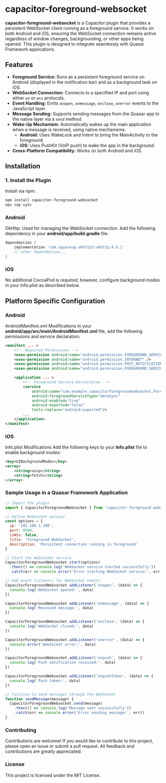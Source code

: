 # capacitor-foreground-websocket

**capacitor-foreground-websocket** is a Capacitor plugin that provides a persistent WebSocket client running as a foreground service. It works on both Android and iOS, ensuring the WebSocket connection remains active regardless of window changes, backgrounding, or other apps being opened. This plugin is designed to integrate seamlessly with Quasar Framework applications.

## Features

- **Foreground Service:** Runs as a persistent foreground service on Android (displayed in the notification bar) and as a background task on iOS.
- **WebSocket Connection:** Connects to a specified IP and port using either `ws` or `wss` protocols.
- **Event Handling:** Emits `onopen`, `onmessage`, `onclose`, `onerror` events to the JavaScript layer.
- **Message Sending:** Supports sending messages from the Quasar app to the native layer via a `send` method.
- **Wake-Up Mechanism:** Automatically wakes up the main application when a message is received, using native mechanisms:
  - **Android:** Uses WakeLock and Intent to bring the MainActivity to the foreground.
  - **iOS:** Uses PushKit (VoIP push) to wake the app in the background.
- **Cross-Platform Compatibility:** Works on both Android and iOS.

## Installation

### 1. Install the Plugin

Install via npm:

```bash
npm install capacitor-foreground-websocket
npx cap sync
```

### Android
OkHttp: Used for managing the WebSocket connection.
Add the following dependency in your <strong>android/app/build.gradle</strong> file:
```groovy
dependencies {
    implementation 'com.squareup.okhttp3:okhttp:4.9.1'
    // other dependencies...
}
```
### iOS
No additional CocoaPod is required; however, configure background modes in your Info.plist as described below.

## Platform Specific Configuration
### Android
AndroidManifest.xml Modifications
In your <strong>android/app/src/main/AndroidManifest.xml</strong> file, add the following permissions and service declaration:
```xml
<manifest ... >
    <!-- Required Permissions -->
    <uses-permission android:name="android.permission.FOREGROUND_SERVICE" />
    <uses-permission android:name="android.permission.INTERNET" />
    <uses-permission android:name="android.permission.POST_NOTIFICATIONS" />
    <uses-permission android:name="android.permission.FOREGROUND_SERVICE_DATA_SYNC" />

    <application ... >
        <!-- Foreground Service Declaration -->
        <service
            android:name="com.example.capacitorforegroundwebsocket.ForegroundWebSocketService"
            android:foregroundServiceType="dataSync" 
            android:enabled="true" 
            android:exported="false" 
            tools:replace="android:exported"/>
        ...
    </application>
</manifest>
```
### iOS
Info.plist Modifications
Add the following keys to your <strong>Info.plist</strong> file to enable background modes:
```xml
<key>UIBackgroundModes</key>
<array>
    <string>voip</string>
    <string>fetch</string>
</array>
```

### Sample Usage in a Quasar Framework Application
```javascript
// Import the plugin
import { CapacitorForegroundWebsocket } from 'capacitor-foreground-websocket'

// Define WebSocket options
const options = {
  ip: '192.168.1.100',
  port: 8080,
  isWss: false,
  title: 'Foreground WebSocket',
  description: 'Persistent connection running in foreground'
}

// Start the WebSocket service
CapacitorForegroundWebsocket.start(options)
  .then(() => console.log('WebSocket service started successfully'))
  .catch(err => console.error('Error starting WebSocket service:', err))

// Add event listeners for WebSocket events
CapacitorForegroundWebsocket.addListener('onopen', (data) => {
  console.log('WebSocket opened:', data)
})

CapacitorForegroundWebsocket.addListener('onmessage', (data) => {
  console.log('Received message:', data)
})

CapacitorForegroundWebsocket.addListener('onclose', (data) => {
  console.log('WebSocket closed:', data)
})

CapacitorForegroundWebsocket.addListener('onerror', (data) => {
  console.error('WebSocket error:', data)
})

CapacitorForegroundWebsocket.addListener('onpush', (data) => {
  console.log('Push notification received:', data)
})

CapacitorForegroundWebsocket.addListener('onpushToken', (data) => {
  console.log('Push token:', data)
})

// Function to send messages through the WebSocket
function sendMessage(message) {
  CapacitorForegroundWebsocket.send(message)
    .then(() => console.log('Message sent successfully'))
    .catch(err => console.error('Error sending message:', err))
}
```
### Contributing
Contributions are welcome! If you would like to contribute to this project, please open an issue or submit a pull request. All feedback and contributions are greatly appreciated.

### License
This project is licensed under the MIT License.
